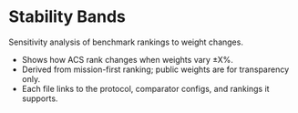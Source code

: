 # Stability Bands

Sensitivity analysis of benchmark rankings to weight changes.

- Shows how ACS rank changes when weights vary ±X%.
- Derived from mission-first ranking; public weights are for transparency only.
- Each file links to the protocol, comparator configs, and rankings it supports.
